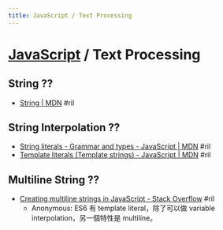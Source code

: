 ```yaml
---
title: JavaScript / Text Processing
---
```

# [JavaScript](javascript.md) / Text Processing

## String ??

  - [String \| MDN](https://developer.mozilla.org/en-US/docs/Web/JavaScript/Reference/Global_Objects/String) #ril

## String Interpolation ??

  - [String literals - Grammar and types \- JavaScript \| MDN](https://developer.mozilla.org/en-US/docs/Web/JavaScript/Guide/Grammar_and_types#Literals#String_literals) #ril
  - [Template literals (Template strings) \- JavaScript \| MDN](https://developer.mozilla.org/en-US/docs/Web/JavaScript/Reference/Template_literals) #ril

## Multiline String ??

  - [Creating multiline strings in JavaScript \- Stack Overflow](https://stackoverflow.com/questions/805107/) #ril
      - Anonymous: ES6 有 template literal，除了可以做 variable interpolation，另一個特性是 multiline。
